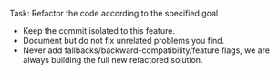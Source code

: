 Task: Refactor the code according to the specified goal

- Keep the commit isolated to this feature.
- Document but do not fix unrelated problems you find.
- Never add fallbacks/backward-compatibility/feature flags, we are always building the full new refactored solution.
